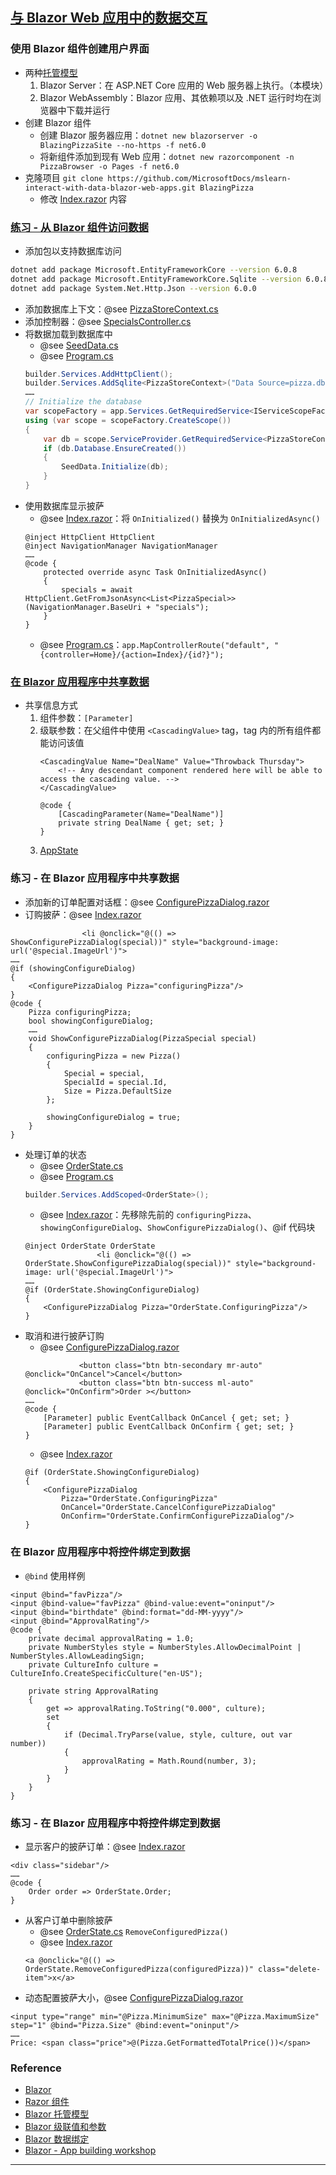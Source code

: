 ## [与 Blazor Web 应用中的数据交互](https://learn.microsoft.com/zh-cn/training/modules/interact-with-data-blazor-web-apps/)
### 使用 Blazor 组件创建用户界面
- 两种[托管模型](https://learn.microsoft.com/zh-cn/aspnet/core/blazor/hosting-models)
    1. Blazor Server：在 ASP.NET Core 应用的 Web 服务器上执行。（本模块）
    2. Blazor WebAssembly：Blazor 应用、其依赖项以及 .NET 运行时均在浏览器中下载并运行
- 创建 Blazor 组件
    - 创建 Blazor 服务器应用：`dotnet new blazorserver -o BlazingPizzaSite --no-https -f net6.0`
    - 将新组件添加到现有 Web 应用：`dotnet new razorcomponent -n PizzaBrowser -o Pages -f net6.0`
- 克隆项目 `git clone https://github.com/MicrosoftDocs/mslearn-interact-with-data-blazor-web-apps.git BlazingPizza`
    - 修改 [Index.razor](Pages/Index.razor) 内容
### [练习 - 从 Blazor 组件访问数据](https://learn.microsoft.com/zh-cn/training/modules/interact-with-data-blazor-web-apps/5-exercise-access-data-from-blazor-components)
- 添加包以支持数据库访问
```bash
dotnet add package Microsoft.EntityFrameworkCore --version 6.0.8
dotnet add package Microsoft.EntityFrameworkCore.Sqlite --version 6.0.8
dotnet add package System.Net.Http.Json --version 6.0.0
```
- 添加数据库上下文：@see [PizzaStoreContext.cs](Data/PizzaStoreContext.cs)
- 添加控制器：@see [SpecialsController.cs](Controllers/SpecialsController.cs)
- 将数据加载到数据库中
    - @see [SeedData.cs](Data/SeedData.cs)
    - @see [Program.cs](Program.cs)
    ```csharp
    builder.Services.AddHttpClient();
    builder.Services.AddSqlite<PizzaStoreContext>("Data Source=pizza.db");
    ……
    // Initialize the database
    var scopeFactory = app.Services.GetRequiredService<IServiceScopeFactory>();
    using (var scope = scopeFactory.CreateScope())
    {
        var db = scope.ServiceProvider.GetRequiredService<PizzaStoreContext>();
        if (db.Database.EnsureCreated())
        {
            SeedData.Initialize(db);
        }
    }
    ```
- 使用数据库显示披萨
    - @see [Index.razor](Pages/Index.razor)：将 `OnInitialized()` 替换为 `OnInitializedAsync()`
    ```razor
    @inject HttpClient HttpClient
    @inject NavigationManager NavigationManager
    ……
    @code {
        protected override async Task OnInitializedAsync()
        {
            specials = await HttpClient.GetFromJsonAsync<List<PizzaSpecial>>(NavigationManager.BaseUri + "specials");
        }
    }
    ```
    - @see [Program.cs](Program.cs)：`app.MapControllerRoute("default", "{controller=Home}/{action=Index}/{id?}");`
### [在 Blazor 应用程序中共享数据](https://learn.microsoft.com/zh-cn/training/modules/interact-with-data-blazor-web-apps/6-share-data-in-blazor-applications)
- 共享信息方式
    1. 组件参数：`[Parameter]`
    2. 级联参数：在父组件中使用 `<CascadingValue>` tag，tag 内的所有组件都能访问该值
        ```fathor.razor
        <CascadingValue Name="DealName" Value="Throwback Thursday">
            <!-- Any descendant component rendered here will be able to access the cascading value. -->
        </CascadingValue>
        ```
        ```son.razor
        @code {
            [CascadingParameter(Name="DealName")]
            private string DealName { get; set; }
        }
        ```
    3. [AppState](https://learn.microsoft.com/zh-cn/training/modules/interact-with-data-blazor-web-apps/6-share-data-in-blazor-applications#share-information-by-using-appstate)
### 练习 - 在 Blazor 应用程序中共享数据
- 添加新的订单配置对话框：@see [ConfigurePizzaDialog.razor](Shared/ConfigurePizzaDialog.razor)
- 订购披萨：@see [Index.razor](Pages/Index.razor)
```razor
                <li @onclick="@(() => ShowConfigurePizzaDialog(special))" style="background-image: url('@special.ImageUrl')">
……
@if (showingConfigureDialog)
{
    <ConfigurePizzaDialog Pizza="configuringPizza"/>
}
@code {
    Pizza configuringPizza;
    bool showingConfigureDialog;
    ……
    void ShowConfigurePizzaDialog(PizzaSpecial special)
    {
        configuringPizza = new Pizza()
        {
            Special = special,
            SpecialId = special.Id,
            Size = Pizza.DefaultSize
        };

        showingConfigureDialog = true;
    }
}
```
- 处理订单的状态
    - @see [OrderState.cs](Services/OrderState.cs)
    - @see [Program.cs](Program.cs)
    ```csharp
    builder.Services.AddScoped<OrderState>();
    ```
    - @see [Index.razor](Pages/Index.razor)：先移除先前的 `configuringPizza`、`showingConfigureDialog`、`ShowConfigurePizzaDialog()`、@if 代码块
    ```razor
    @inject OrderState OrderState
                    <li @onclick="@(() => OrderState.ShowConfigurePizzaDialog(special))" style="background-image: url('@special.ImageUrl')">
    ……
    @if (OrderState.ShowingConfigureDialog)
    {
        <ConfigurePizzaDialog Pizza="OrderState.ConfiguringPizza"/>
    }
    ```
- 取消和进行披萨订购
    - @see [ConfigurePizzaDialog.razor](Shared/ConfigurePizzaDialog.razor)
    ```razor
                <button class="btn btn-secondary mr-auto" @onclick="OnCancel">Cancel</button>
                <button class="btn btn-success ml-auto" @onclick="OnConfirm">Order ></button>
    ……
    @code {
        [Parameter] public EventCallback OnCancel { get; set; }
        [Parameter] public EventCallback OnConfirm { get; set; }
    }
    ```
    - @see [Index.razor](Pages/Index.razor)
    ```razor
    @if (OrderState.ShowingConfigureDialog)
    {
        <ConfigurePizzaDialog
            Pizza="OrderState.ConfiguringPizza"
            OnCancel="OrderState.CancelConfigurePizzaDialog"
            OnConfirm="OrderState.ConfirmConfigurePizzaDialog"/>
    }
    ```
### 在 Blazor 应用程序中将控件绑定到数据
- `@bind` 使用样例
```razor
<input @bind="favPizza"/>
<input @bind-value="favPizza" @bind-value:event="oninput"/>
<input @bind="birthdate" @bind:format="dd-MM-yyyy"/>
<input @bind="ApprovalRating"/>
@code {
    private decimal approvalRating = 1.0;
    private NumberStyles style = NumberStyles.AllowDecimalPoint | NumberStyles.AllowLeadingSign;
    private CultureInfo culture = CultureInfo.CreateSpecificCulture("en-US");

    private string ApprovalRating
    {
        get => approvalRating.ToString("0.000", culture);
        set
        {
            if (Decimal.TryParse(value, style, culture, out var number))
            {
                approvalRating = Math.Round(number, 3);
            }
        }
    }
}
```
### 练习 - 在 Blazor 应用程序中将控件绑定到数据
- 显示客户的披萨订单：@see [Index.razor](Pages/Index.razor)
```razor
<div class="sidebar"/>
……
@code {
    Order order => OrderState.Order;
}
```
- 从客户订单中删除披萨
    - @see [OrderState.cs](Services/OrderState.cs) `RemoveConfiguredPizza()`
    - @see [Index.razor](Pages/Index.razor)
    ```razor
    <a @onclick="@(() => OrderState.RemoveConfiguredPizza(configuredPizza))" class="delete-item">x</a>
    ```
- 动态配置披萨大小，@see [ConfigurePizzaDialog.razor](Shared/ConfigurePizzaDialog.razor)
```razor
<input type="range" min="@Pizza.MinimumSize" max="@Pizza.MaximumSize" step="1" @bind="Pizza.Size" @bind:event="oninput"/>
……
Price: <span class="price">@(Pizza.GetFormattedTotalPrice())</span>
```
### Reference
- [Blazor](https://learn.microsoft.com/zh-cn/aspnet/core/blazor/)
- [Razor 组件](https://learn.microsoft.com/zh-cn/aspnet/core/blazor/components/)
- [Blazor 托管模型](https://learn.microsoft.com/zh-cn/aspnet/core/blazor/hosting-models)
- [Blazor 级联值和参数](https://learn.microsoft.com/zh-cn/aspnet/core/blazor/components/cascading-values-and-parameters)
- [Blazor 数据绑定](https://learn.microsoft.com/zh-cn/aspnet/core/blazor/components/data-binding)
- [Blazor - App building workshop](https://github.com/dotnet-presentations/blazor-workshop)
---
